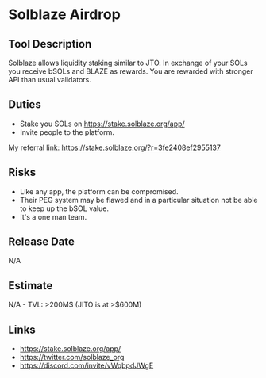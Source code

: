 # Solblaze Airdrop

## Tool Description

Solblaze allows liquidity staking similar to JTO. In exchange of your SOLs you receive
bSOLs and BLAZE as rewards. You are rewarded with stronger API than usual validators. 

## Duties

* Stake you SOLs on https://stake.solblaze.org/app/
* Invite people to the platform.

My referral link: https://stake.solblaze.org/?r=3fe2408ef2955137

## Risks

* Like any app, the platform can be compromised.
* Their PEG system may be flawed and in a particular situation not be able to keep up the bSOL value.
* It's a one man team.

## Release Date

N/A

## Estimate

N/A - TVL: >200M$ (JITO is at >$600M)

## Links

* https://stake.solblaze.org/app/
* https://twitter.com/solblaze_org
* https://discord.com/invite/vWqbpdJWgE
